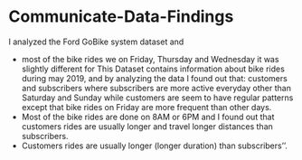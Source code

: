 # Communicate-Data-Findings

 I analyzed the Ford GoBike system dataset and
 - most of the bike rides we on Friday, Thursday and Wednesday it was slightly different for
This Dataset contains information about bike
 rides during may 2019, and by analyzing the data I found out that:
  customers and subscribers where subscribers are more active everyday other than Saturday
 and Sunday while customers are seem to have regular patterns except that bike rides on Friday
 are more frequent than other days.
 - Most of the bike rides are done on 8AM or 6PM and I found out that customers rides are
 usually longer and travel longer distances than subscribers.
- Customers rides are usually longer (longer duration) than subscribers’’.
